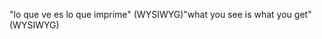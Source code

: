 <span data-ttu-id="f0dc7-101">"lo que ve es lo que imprime" (WYSIWYG)</span><span class="sxs-lookup"><span data-stu-id="f0dc7-101">"what you see is what you get" (WYSIWYG)</span></span>
